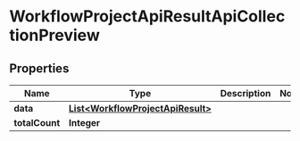 

# WorkflowProjectApiResultApiCollectionPreview


## Properties

| Name | Type | Description | Notes |
|------------ | ------------- | ------------- | -------------|
|**data** | [**List&lt;WorkflowProjectApiResult&gt;**](WorkflowProjectApiResult.md) |  |  |
|**totalCount** | **Integer** |  |  |



